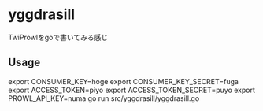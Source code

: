 yggdrasill
==========
TwiProwlをgoで書いてみる感じ


## Usage


export CONSUMER_KEY=hoge
export CONSUMER_KEY_SECRET=fuga
export ACCESS_TOKEN=piyo
export ACCESS_TOKEN_SECRET=puyo
export PROWL_API_KEY=numa
go run src/yggdrasill/yggdrasill.go

